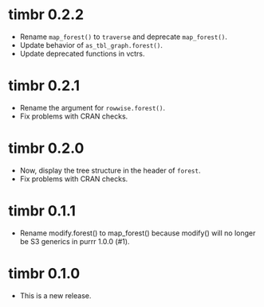 # timbr 0.2.2

* Rename `map_forest()` to `traverse` and deprecate `map_forest()`.
* Update behavior of `as_tbl_graph.forest()`.
* Update deprecated functions in vctrs.

# timbr 0.2.1

* Rename the argument for `rowwise.forest()`.
* Fix problems with CRAN checks.

# timbr 0.2.0

* Now, display the tree structure in the header of `forest`.
* Fix problems with CRAN checks.

# timbr 0.1.1

* Rename modify.forest() to map_forest() because modify() will no longer be S3 
generics in purrr 1.0.0 (#1).

# timbr 0.1.0

* This is a new release.
